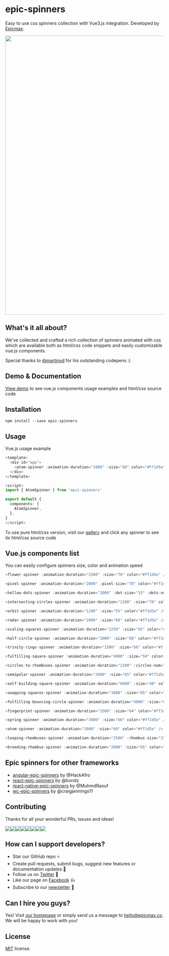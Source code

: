 # epic-spinners

Easy to use css spinners collection with Vue3.js integration. Developed by [Epicmax](https://epicmax.co/).

<!---
Subscribe to our [newsletter](https://epicmax.co/newsletter) to get Epic Spinners updates, our team's stories and Vue.js materials hand-picked by Epicmax.
-->

<p align="center">
  <a href="http://epic-spinners.epicmax.co" target="_blank">
    <img src="https://i.imgur.com/RYxUVsM.png" align="center" width="888px" />
  </a>
</p>

## What's it all about?

We've collected and crafted a rich collection of spinners animated with css which are available both as html/css code snippets and easily customizable vue.js components.

Special thanks to [@martinvd](https://github.com/martinvd) for his outstanding codepens :)

## Demo & Documentation

[View demo](http://epic-spinners.epicmax.co) to see vue.js components usage examples and html/css source code

## Installation

```
npm install --save epic-spinners
```

## Usage

Vue.js usage example

```ts
<template>
  <div id="app">
    <atom-spinner :animation-duration="1000" :size="60" color="#ff1d5e" />
  </div>
</template>

<script>
import { AtomSpinner } from 'epic-spinners'

export default {
  components: {
    AtomSpinner,
  },
}
</script>
```

To use pure html/css version, visit our [gallery](http://epic-spinners.epicmax.co) and click any spinner to see its html/css source code

## Vue.js components list

You can easily configure spinners size, color and animation speed

```ts
<flower-spinner :animation-duration="2500" :size="70" color="#ff1d5e" />

<pixel-spinner :animation-duration="2000" :pixel-size="70" color="#ff1d5e" />

<hollow-dots-spinner :animation-duration="1000" :dot-size="15" :dots-num="3" color="#ff1d5e" />

<intersecting-circles-spinner :animation-duration="1200" :size="70" color="#ff1d5e" />

<orbit-spinner :animation-duration="1200" :size="55" color="#ff1d5e" />

<radar-spinner :animation-duration="2000" :size="60" color="#ff1d5e" />

<scaling-squares-spinner :animation-duration="1250" :size="65" color="#ff1d5e" />

<half-circle-spinner :animation-duration="1000" :size="60" color="#ff1d5e" />

<trinity-rings-spinner :animation-duration="1500" :size="66" color="#ff1d5e" />

<fulfilling-square-spinner :animation-duration="4000" :size="50" color="#ff1d5e" />

<circles-to-rhombuses-spinner :animation-duration="1200" :circles-num="3" :circle-size="15" color="#ff1d5e" />

<semipolar-spinner :animation-duration="2000" :size="65" color="#ff1d5e" />

<self-building-square-spinner :animation-duration="6000" :size="40" color="#ff1d5e" />

<swapping-squares-spinner :animation-duration="1000" :size="65" color="#ff1d5e" />

<fulfilling-bouncing-circle-spinner :animation-duration="4000" :size="60" color="#ff1d5e" />

<fingerprint-spinner :animation-duration="1500" :size="64" color="#ff1d5e" />

<spring-spinner :animation-duration="3000" :size="60" color="#ff1d5e" />

<atom-spinner :animation-duration="1000" :size="60" color="#ff1d5e" />

<looping-rhombuses-spinner :animation-duration="2500" :rhombus-size="15" color="#ff1d5e" />

<breeding-rhombus-spinner :animation-duration="2000" :size="65" color="#ff1d5e" />
```

## Epic spinners for other frameworks

- [angular-epic-spinners](https://github.com/hackafro/angular-epic-spinners) by @HackAfro
- [react-epic-spinners](https://github.com/bondz/react-epic-spinners) by @bondz
- [react-native-epic-spinners](https://github.com/MuhmdRaouf/react-native-epic-spinners) by @MuhmdRaouf
- [wc-epic-spinners](https://github.com/craigjennings11/wc-epic-spinners) by @craigjennings11

## Contributing

Thanks for all your wonderful PRs, issues and ideas!

[![](https://sourcerer.io/fame/smartapant/epicmaxco/epic-spinners/images/0)](https://sourcerer.io/fame/smartapant/epicmaxco/epic-spinners/links/0)[![](https://sourcerer.io/fame/smartapant/epicmaxco/epic-spinners/images/1)](https://sourcerer.io/fame/smartapant/epicmaxco/epic-spinners/links/1)[![](https://sourcerer.io/fame/smartapant/epicmaxco/epic-spinners/images/2)](https://sourcerer.io/fame/smartapant/epicmaxco/epic-spinners/links/2)[![](https://sourcerer.io/fame/smartapant/epicmaxco/epic-spinners/images/3)](https://sourcerer.io/fame/smartapant/epicmaxco/epic-spinners/links/3)[![](https://sourcerer.io/fame/smartapant/epicmaxco/epic-spinners/images/4)](https://sourcerer.io/fame/smartapant/epicmaxco/epic-spinners/links/4)[![](https://sourcerer.io/fame/smartapant/epicmaxco/epic-spinners/images/5)](https://sourcerer.io/fame/smartapant/epicmaxco/epic-spinners/links/5)[![](https://sourcerer.io/fame/smartapant/epicmaxco/epic-spinners/images/6)](https://sourcerer.io/fame/smartapant/epicmaxco/epic-spinners/links/6)[![](https://sourcerer.io/fame/smartapant/epicmaxco/epic-spinners/images/7)](https://sourcerer.io/fame/smartapant/epicmaxco/epic-spinners/links/7)

## How can I support developers?

- Star our GitHub repo :star:
- Create pull requests, submit bugs, suggest new features or documentation updates :wrench:
- Follow us on [Twitter](https://twitter.com/epicmaxco) :feet:
- Like our page on [Facebook](https://www.facebook.com/epicmaxco) :thumbsup:
- Subscribe to our [newsletter](https://epicmax.co/newsletter) :postbox:

## Can I hire you guys?

Yes! Visit [our homepage](https://epicmax.co/) or simply send us a message to [hello@epicmax.co](mailto:hello@epicmax.co). We will be happy to work with you!

## License

[MIT](https://github.com/epicmaxco/vuestic-admin/blob/master/LICENSE) license.
